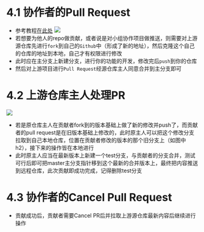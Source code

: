 # 4.1 协作者的Pull Request
- 参考教程[在此处](https://www.bilibili.com/video/BV1p7411d7Fv/?spm_id_from=333.337.search-card.all.click&vd_source=6fbd8ea5d181239758f62d5f9a9d8dfb)
![](PullRequest.png)
- 若想要为他人的repo做贡献，或者说是对小组协作项目做推送，则需要对上游源仓库先进行`fork`到自己的`Github`中（形成了新的地址），然后克隆这个自己的仓库的地址到本地，自己才有权限进行修改
- 此时应在主分支上新建分支，进行你的功能的开发，修改完后`push`到你的仓库
- 然后对上游项目进行`Pull Request`经源仓库主人同意合并到主分支即可
# 4.2 上游仓库主人处理PR
![](PRnormal.png)
- 若是原仓库主人在贡献者fork到的版本基础上做了新的修改并push了，而贡献者的pull request是在旧版本基础上修改的，此时原主人可以把这个修改分支拉取到自己本地仓库，位置在贡献者修改的版本的那个旧分支上（如图中h2），接下来的操作皆在本地进行
- 此时原主人应当在最新版本上新建一个test分支，与贡献者的分支合并，测试可行后即可把master主分支指针移到这个最新的合并版本上，最终把内容推送到远程仓库，此次贡献即成功完成，记得删除test分支
# 4.3 协作者的Cancel Pull Request
- 贡献成功后，贡献者需要Cancel PR后并拉取上游源仓库最新内容后继续进行操作